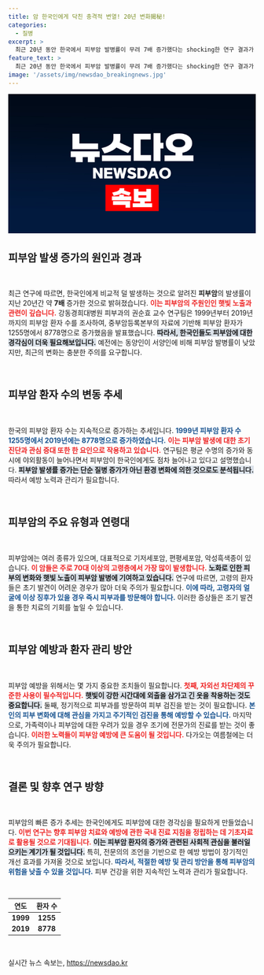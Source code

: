 ```yaml
---
title: 암 한국인에게 닥친 충격적 변열! 20년 변화揭秘!
categories:
  - 질병
excerpt: >
  최근 20년 동안 한국에서 피부암 발병률이 무려 7배 증가했다는 shocking한 연구 결과가 발표됐다! 주원인은 햇빛 노출과 평균수명 증가, 고령층에서의 발생이 급증하고 있다. 지금이 바로 피부암에 대한 경각심을 가져야 할 때!
feature_text: >
  최근 20년 동안 한국에서 피부암 발병률이 무려 7배 증가했다는 shocking한 연구 결과가 발표됐다! 주원인은 햇빛 노출과 평균수명 증가, 고령층에서의 발생이 급증하고 있다. 지금이 바로 피부암에 대한 경각심을 가져야 할 때!
image: '/assets/img/newsdao_breakingnews.jpg'
---
```


<p><img src="/assets/img/newsdao_breakingnews.jpg" alt="ranknews 속보" /></p>

<h2 data-ke-size="size26">피부암 발생 증가의 원인과 경과</h2>

<p data-ke-size="size16">&nbsp;</p>

<p>최근 연구에 따르면, 한국인에게 비교적 덜 발생하는 것으로 알려진 <b>피부암</b>의 발생률이 지난 20년간 약 <b>7배</b> 증가한 것으로 밝혀졌습니다. <b><span style="color: #ee2323;">이는 피부암의 주원인인 햇빛 노출과 관련이 깊습니다.</span></b> 강동경희대병원 피부과의 권순효 교수 연구팀은 1999년부터 2019년까지의 피부암 환자 수를 조사하여, 중부암등록본부의 자료에 기반해 피부암 환자가 1255명에서 8778명으로 증가했음을 발표했습니다. <b><span style="background-color: #21538527;">따라서, 한국인들도 피부암에 대한 경각심이 더욱 필요해보입니다.</span></b> 예전에는 동양인이 서양인에 비해 피부암 발병률이 낮았지만, 최근의 변화는 충분한 주의를 요구합니다.</p></p>

<p data-ke-size="size16">&nbsp;</p>

<h2 data-ke-size="size26">피부암 환자 수의 변동 추세</h2>

<p data-ke-size="size16">&nbsp;</p>

<p>한국의 피부암 환자 수는 지속적으로 증가하는 추세입니다. <b><span style="color: #1a5490;">1999년 피부암 환자 수 1255명에서 2019년에는 8778명으로 증가하였습니다.</span></b> <b><span style="color: #ee2323;">이는 피부암 발생에 대한 초기 진단과 관심 증대 또한 한 요인으로 작용하고 있습니다.</span></b> 연구팀은 평균 수명의 증가와 동시에 야외활동이 늘어나면서 피부암이 한국인에게도 점차 늘어나고 있다고 설명했습니다. <b><span style="background-color: #21538527;">피부암 발생률 증가는 단순 질병 증가가 아닌 환경 변화에 의한 것으로도 분석됩니다.</span></b> 따라서 예방 노력과 관리가 필요합니다.</p></p>

<p data-ke-size="size16">&nbsp;</p>

<h2 data-ke-size="size26">피부암의 주요 유형과 연령대</h2>

<p data-ke-size="size16">&nbsp;</p>

<p>피부암에는 여러 종류가 있으며, 대표적으로 기저세포암, 편평세포암, 악성흑색종이 있습니다. <b><span style="color: #ee2323;">이 암들은 주로 70대 이상의 고령층에서 가장 많이 발생합니다.</span></b> <b><span style="background-color: #21538527;">노화로 인한 피부의 변화와 햇빛 노출이 피부암 발병에 기여하고 있습니다.</span></b> 연구에 따르면, 고령의 환자들은 초기 발견이 어려운 경우가 많아 더욱 주의가 필요합니다. <b><span style="color: #1a5490;">이에 따라, 고령자의 얼굴에 이상 징후가 있을 경우 즉시 피부과를 방문해야 합니다.</span></b> 이러한 증상들은 조기 발견을 통한 치료의 기회를 높일 수 있습니다.</p></p>

<p data-ke-size="size16">&nbsp;</p>

<h2 data-ke-size="size26">피부암 예방과 환자 관리 방안</h2>

<p data-ke-size="size16">&nbsp;</p>

<p>피부암 예방을 위해서는 몇 가지 중요한 조치들이 필요합니다. <b><span style="color: #ee2323;">첫째, 자외선 차단제의 꾸준한 사용이 필수적입니다.</span></b> <b><span style="background-color: #21538527;">햇빛이 강한 시간대에 외출을 삼가고 긴 옷을 착용하는 것도 중요합니다.</span></b> 둘째, 정기적으로 피부과를 방문하여 피부 검진을 받는 것이 필요합니다. <b><span style="color: #1a5490;">본인의 피부 변화에 대해 관심을 가지고 주기적인 검진을 통해 예방할 수 있습니다.</span></b> 마지막으로, 가족력이나 피부암에 대한 우려가 있을 경우 조기에 전문가의 진료를 받는 것이 좋습니다. <b><span style="color: #ee2323;">이러한 노력들이 피부암 예방에 큰 도움이 될 것입니다.</span></b> 다가오는 여름철에는 더욱 주의가 필요합니다.</p></p>

<p data-ke-size="size16">&nbsp;</p>

<h2 data-ke-size="size26">결론 및 향후 연구 방향</h2>

<p data-ke-size="size16">&nbsp;</p>

<p>피부암의 빠른 증가 추세는 한국인에게도 피부암에 대한 경각심을 필요하게 만들었습니다. <b><span style="color: #ee2323;">이번 연구는 향후 피부암 치료와 예방에 관한 국내 진료 지침을 정립하는 데 기초자료로 활용될 것으로 기대됩니다.</span></b> <b><span style="background-color: #21538527;">이는 피부암 환자의 증가와 관련된 사회적 관심을 불러일으키는 계기가 될 것입니다.</span></b> 특히, 전문의의 조언을 기반으로 한 예방 방법이 장기적인 개선 효과를 가져올 것으로 보입니다. <b><span style="color: #1a5490;">따라서, 적절한 예방 및 관리 방안을 통해 피부암의 위험을 낮출 수 있을 것입니다.</span></b> 피부 건강을 위한 지속적인 노력과 관리가 필요합니다.</p></p>

<p data-ke-size="size16">&nbsp;</p>

<table style="width: 100%; border-collapse: collapse;">
    <thead>
        <tr>
            <th style="text-align: center;">연도</th>
            <th style="text-align: center;">환자 수</th>
        </tr>
    </thead>
    <tbody>
        <tr>
            <td style="text-align: center; height: 17px;"><b>1999</b></td>
            <td style="text-align: center; height: 17px;"><b>1255</b></td>
        </tr>
        <tr>
            <td style="text-align: center; height: 17px;"><b>2019</b></td>
            <td style="text-align: center; height: 17px;"><b>8778</b></td>
        </tr>
    </tbody>
</table>

<p data-ke-size="size16">&nbsp;</p>
실시간 뉴스 속보는, <a href="https://newsdao.kr" rel="dofollow">https://newsdao.kr</a>


